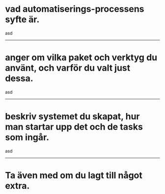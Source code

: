 # vad automatiserings-processens syfte är.
asd
* * *

# anger om vilka paket och verktyg du använt, och varför du valt just dessa.
asd
* * *

# beskriv systemet du skapat, hur man startar upp det och de tasks som ingår.
asd
* * *

# Ta även med om du lagt till något extra.
